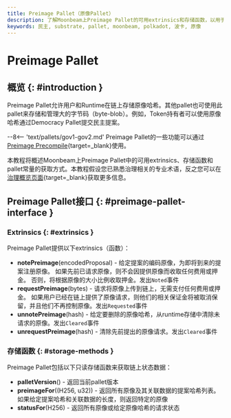 ```yaml
---
title: Preimage Pallet（原像Pallet）
description: 了解Moonbeam上Preimage Pallet的可用extrinsics和存储函数，以用于存储和管理链上原像
keywords: 民主, substrate, pallet, moonbeam, polkadot, 波卡, 原像
---
```


# Preimage Pallet

## 概览 {: #introduction }

Preimage Pallet允许用户和Runtime在链上存储原像哈希。其他pallet也可使用此pallet来存储和管理大的字节码（byte-blob）。例如，Token持有者可以使用原像哈希通过Democracy Pallet提交民主提案。

--8<-- 'text/pallets/gov1-gov2.md'
Preimage Pallet的一些功能可以通过[Preimage Precompile](/builders/pallets-precompiles/precompiles/preimage/){target=_blank}使用。

本教程将概述Moonbeam上Preimage Pallet中的可用extrinsics、存储函数和pallet常量的获取方式。本教程假设您已熟悉治理相关的专业术语，反之您可以在[治理概览页面](/learn/features/governance/#opengov){target=_blank}获取更多信息。

## Preimage Pallet接口 {: #preimage-pallet-interface }

### Extrinsics {: #extrinsics }

Preimage Pallet提供以下extrinsics（函数）：

- **notePreimage**(encodedProposal) - 给定提案的编码原像，为即将到来的提案注册原像。 如果先前已请求原像，则不会因提供原像而收取任何费用或押金。 否则，将根据原像的大小比例收取押金。发出`Noted`事件
- **requestPreimage**(bytes) - 请求将原像上传到链上，无需支付任何费用或押金。 如果用户已经在链上提供了原像请求，则他们的相关保证金将被取消保留，并且他们不再控制原像。发出`Requested`事件
- **unnotePreimage**(hash) - 给定要删除的原像哈希，从runtime存储中清除未请求的原像。发出`Cleared`事件
- **unrequestPreimage**(hash) - 清除先前提出的原像请求。发出`Cleared`事件

### 存储函数 {: #storage-methods }

Preimage Pallet包括以下只读存储函数来获取链上状态数据：

- **palletVersion**() - 返回当前pallet版本
- **preimageFor**((H256, u32)) - 返回所有原像及其关联数据的提案哈希列表。如果给定提案哈希和关联数据的长度，则返回特定的原像
- **statusFor**(H256) - 返回所有原像或给定原像哈希的请求状态
